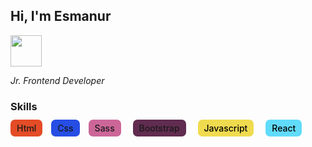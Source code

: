 ## Hi, I'm Esmanur

<img src="https://camo.githubusercontent.com/63371d36886ee658f5a97401f393e1ab1684b2fd3de674b8f5efc7d410b2a3d0/68747470733a2f2f6d656469612e67697068792e636f6d2f6d656469612f57556c706c634d704f43456d5447427442572f67697068792e676966" width="50">

_Jr. Frontend Developer_ 

### Skills

<span style="background-color: #e34c26; padding: 5px 10px; font-weight: 500; margin-right: 10px; border-radius: .5em;">Html</span>
<span style="background-color: #264de4; padding: 5px 10px; font-weight: 500; margin-right: 10px; border-radius: .5em;">Css</span>
<span style="background-color: #cc6699; padding: 5px 10px; font-weight: 500; margin-right: 15px; border-radius: .5em;">Sass</span>
<span style="background-color: #602C50; padding: 5px 10px; font-weight: 500; margin-right: 15px; border-radius: .5em;">Bootstrap</span>
<span style="background-color: #f0db4f; color: #000; padding: 5px 10px; font-weight: 500; margin-right: 15px; border-radius: .5em;">Javascript</span>
<span style="background-color: #61DBFB; color: #000; padding: 5px 10px; font-weight: 500; margin-right: 15px; border-radius: .5em;">React</span>
